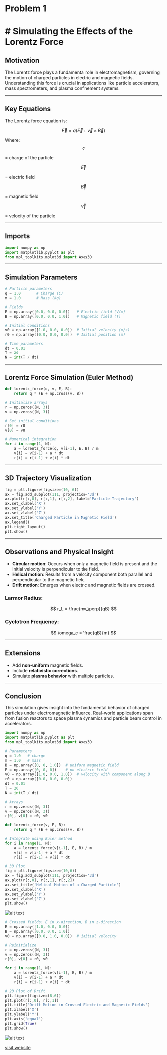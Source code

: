 # Problem 1

# # Simulating the Effects of the Lorentz Force

## Motivation
The Lorentz force plays a fundamental role in electromagnetism, governing the motion of charged particles in electric and magnetic fields. Understanding this force is crucial in applications like particle accelerators, mass spectrometers, and plasma confinement systems.

---

## Key Equations
The Lorentz force equation is:

$$
 \vec{F} = q(\vec{E} + \vec{v} \times \vec{B}) 
 $$

Where:
$$
 q 
 $$
 
  = charge of the particle

$$
 \vec{E} 
 $$

  = electric field

$$
 \vec{B} 
 $$
 
  = magnetic field

$$
 \vec{v} 
 $$
 
  = velocity of the particle

---

## Imports
```python
import numpy as np
import matplotlib.pyplot as plt
from mpl_toolkits.mplot3d import Axes3D
```

---

## Simulation Parameters
```python
# Particle parameters
q = 1.0       # Charge (C)
m = 1.0       # Mass (kg)

# Fields
E = np.array([0.0, 0.0, 0.0])   # Electric field (V/m)
B = np.array([0.0, 0.0, 1.0])   # Magnetic field (T)

# Initial conditions
v0 = np.array([1.0, 0.0, 0.0])  # Initial velocity (m/s)
r0 = np.array([0.0, 0.0, 0.0])  # Initial position (m)

# Time parameters
dt = 0.01
T = 20
N = int(T / dt)
```

---

## Lorentz Force Simulation (Euler Method)
```python
def lorentz_force(q, v, E, B):
    return q * (E + np.cross(v, B))

# Initialize arrays
r = np.zeros((N, 3))
v = np.zeros((N, 3))

# Set initial conditions
r[0] = r0
v[0] = v0

# Numerical integration
for i in range(1, N):
    a = lorentz_force(q, v[i-1], E, B) / m
    v[i] = v[i-1] + a * dt
    r[i] = r[i-1] + v[i] * dt
```

---

## 3D Trajectory Visualization
```python
fig = plt.figure(figsize=(10, 6))
ax = fig.add_subplot(111, projection='3d')
ax.plot(r[:,0], r[:,1], r[:,2], label='Particle Trajectory')
ax.set_xlabel('X')
ax.set_ylabel('Y')
ax.set_zlabel('Z')
ax.set_title('Charged Particle in Magnetic Field')
ax.legend()
plt.tight_layout()
plt.show()
```

---

## Observations and Physical Insight
- **Circular motion**: Occurs when only a magnetic field is present and the initial velocity is perpendicular to the field.
- **Helical motion**: Results from a velocity component both parallel and perpendicular to the magnetic field.
- **Drift motion**: Emerges when electric and magnetic fields are crossed.

### Larmor Radius:

$$
 r_L = \frac{mv_\perp}{qB} 
 $$

### Cyclotron Frequency:

$$
 \omega_c = \frac{qB}{m} 
 $$

---

## Extensions
- Add **non-uniform** magnetic fields.
- Include **relativistic corrections**.
- Simulate **plasma behavior** with multiple particles.

---

## Conclusion
This simulation gives insight into the fundamental behavior of charged particles under electromagnetic influence. Real-world applications span from fusion reactors to space plasma dynamics and particle beam control in accelerators.

```python
import numpy as np
import matplotlib.pyplot as plt
from mpl_toolkits.mplot3d import Axes3D

# Parameters
q = 1.0   # charge
m = 1.0   # mass
B = np.array([0, 0, 1.0])  # uniform magnetic field
E = np.array([0, 0, 0])    # no electric field
v0 = np.array([1.0, 0.0, 1.0])  # velocity with component along B
r0 = np.array([0.0, 0.0, 0.0])
dt = 0.01
T = 20
N = int(T / dt)

# Arrays
r = np.zeros((N, 3))
v = np.zeros((N, 3))
r[0], v[0] = r0, v0

def lorentz_force(v, E, B):
    return q * (E + np.cross(v, B))

# Integrate using Euler method
for i in range(1, N):
    a = lorentz_force(v[i-1], E, B) / m
    v[i] = v[i-1] + a * dt
    r[i] = r[i-1] + v[i] * dt

# 3D Plot
fig = plt.figure(figsize=(10,6))
ax = fig.add_subplot(111, projection='3d')
ax.plot(r[:,0], r[:,1], r[:,2])
ax.set_title('Helical Motion of a Charged Particle')
ax.set_xlabel('X')
ax.set_ylabel('Y')
ax.set_zlabel('Z')
plt.show()
```
![alt text](image.png)

```python
# Crossed fields: E in x-direction, B in z-direction
E = np.array([1.0, 0.0, 0.0])
B = np.array([0.0, 0.0, 1.0])
v0 = np.array([0.0, 1.0, 0.0])  # initial velocity

# Reinitialize
r = np.zeros((N, 3))
v = np.zeros((N, 3))
r[0], v[0] = r0, v0

for i in range(1, N):
    a = lorentz_force(v[i-1], E, B) / m
    v[i] = v[i-1] + a * dt
    r[i] = r[i-1] + v[i] * dt

# 2D Plot of Drift
plt.figure(figsize=(8,6))
plt.plot(r[:,0], r[:,1])
plt.title('Drift Motion in Crossed Electric and Magnetic Fields')
plt.xlabel('X')
plt.ylabel('Y')
plt.axis('equal')
plt.grid(True)
plt.show()
```

![alt text](image-1.png)


[visit website](https://colab.research.google.com/drive/1nqdihK09mPFfNCMosLzDlcBPwMKGCjXo?usp=sharing)

